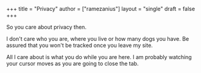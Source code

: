 +++
title = "Privacy"
author = ["ramezanius"]
layout = "single"
draft = false
+++

So you care about privacy then.

I don't care who you are, where you live or how many dogs you have. Be
assured that you won't be tracked once you leave my site.

All I care about is what you do while you are here. I am probably
watching your cursor moves as you are going to close the tab.
